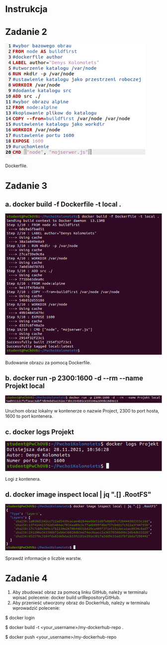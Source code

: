 # Instrukcja

# Zadanie 2 #
![alt text](https://github.com/DenisFromUkraine/Pwcho1Kolomoiets/blob/main/pics/Dockerfile.PNG "Dockerfile")

Dockerfile.
# Zadanie 3 #
## a. docker build -f Dockerfile -t local . ##
![alt text](https://github.com/DenisFromUkraine/Pwcho1Kolomoiets/blob/main/pics/docker%20build.PNG "docker build")

Budowanie obrazu za pomocą Dockerfile.
## b. docker run -p 2300:1600 -d --rm --name Projekt local ##
![alt text](https://github.com/DenisFromUkraine/Pwcho1Kolomoiets/blob/main/pics/docker%20run.PNG "docker run")

Uruchom obraz lokalny w kontenerze o nazwie Project, 2300 to port hosta, 1600 to port kontenera.
## c. docker logs Projekt ##
![alt text](https://github.com/DenisFromUkraine/Pwcho1Kolomoiets/blob/main/pics/docker%20logs.PNG "docker logs")

Logi z kontenera.
## d. docker image inspect local | jq ".[] .RootFS" ##
![alt text](https://github.com/DenisFromUkraine/Pwcho1Kolomoiets/blob/main/pics/image%20inspect.PNG "docker logs")

Sprawdź informacje o liczbie warstw.
# Zadanie 4 #
1. Aby zbudować obraz za pomocą linku GitHub, należy w terminalu wpisać polecenie: docker build urlRepositoryGitHub.
2. Aby przenieść utworzony obraz do DockerHub, należy w terminalu wprowadzić polecenie: 
  
  $ docker login
  
  $ docker build -t <your_username>/my-dockerhub-repo .
  
  $ docker push <your_username>/my-dockerhub-repo
